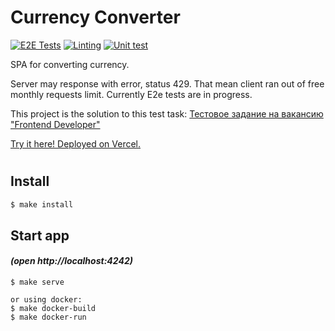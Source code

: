 # Currency Converter
[![E2E Tests](https://github.com/kaamosdao/currency-converter/actions/workflows/e2e-test.yml/badge.svg)](https://github.com/kaamosdao/currency-converter/actions/workflows/e2e-test.yml)
[![Linting](https://github.com/kaamosdao/currency-converter/actions/workflows/linter-check.yml/badge.svg)](https://github.com/kaamosdao/currency-converter/actions/workflows/linter-check.yml)
[![Unit test](https://github.com/kaamosdao/currency-converter/actions/workflows/unit-test.yml/badge.svg)](https://github.com/kaamosdao/currency-converter/actions/workflows/unit-test.yml)

SPA for converting currency.

Server may response with error, status 429. That mean client ran out of free monthly requests limit.
Currently E2e tests are in progress.

This project is the solution to this test task: 
[Тестовое задание на вакансию "Frontend Developer"](https://github.com/appbooster/test-assignments/blob/master/tasks/frontend.md)

[Try it here! Deployed on Vercel.](https://currency-converter-kaamosdao.vercel.app/)
#
## Install

```sh
$ make install
```

## Start app 
####  *(open http://localhost:4242)*
```
$ make serve
```
```
or using docker:
$ make docker-build
$ make docker-run
```

